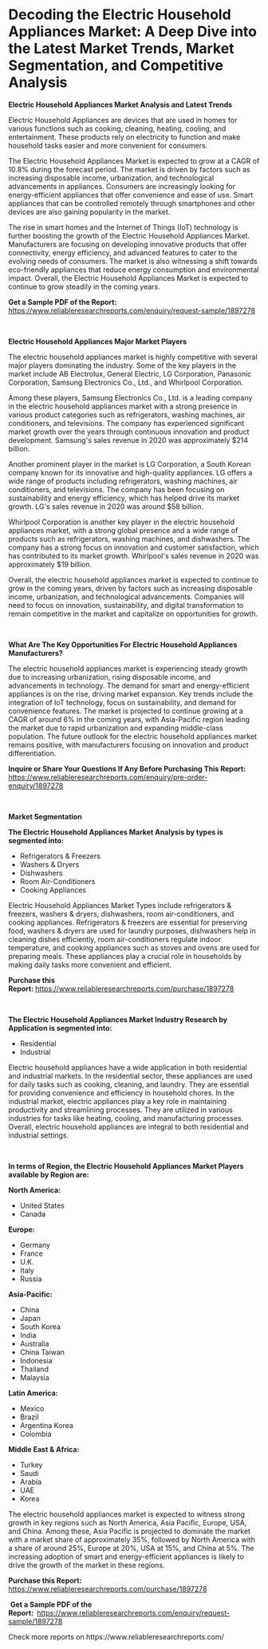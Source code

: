 <p><h1>Decoding the Electric Household Appliances Market: A Deep Dive into the Latest Market Trends, Market Segmentation, and Competitive Analysis</h1></p><p><strong>Electric Household Appliances Market Analysis and Latest Trends</strong></p>
<p><p>Electric Household Appliances are devices that are used in homes for various functions such as cooking, cleaning, heating, cooling, and entertainment. These products rely on electricity to function and make household tasks easier and more convenient for consumers.</p><p>The Electric Household Appliances Market is expected to grow at a CAGR of 10.8% during the forecast period. The market is driven by factors such as increasing disposable income, urbanization, and technological advancements in appliances. Consumers are increasingly looking for energy-efficient appliances that offer convenience and ease of use. Smart appliances that can be controlled remotely through smartphones and other devices are also gaining popularity in the market.</p><p>The rise in smart homes and the Internet of Things (IoT) technology is further boosting the growth of the Electric Household Appliances Market. Manufacturers are focusing on developing innovative products that offer connectivity, energy efficiency, and advanced features to cater to the evolving needs of consumers. The market is also witnessing a shift towards eco-friendly appliances that reduce energy consumption and environmental impact. Overall, the Electric Household Appliances Market is expected to continue to grow steadily in the coming years.</p></p>
<p><strong>Get a Sample PDF of the Report:&nbsp;</strong> <a href="https://www.reliableresearchreports.com/enquiry/request-sample/1897278">https://www.reliableresearchreports.com/enquiry/request-sample/1897278</a></p>
<p>&nbsp;</p>
<p><strong>Electric Household Appliances Major Market Players</strong></p>
<p><p>The electric household appliances market is highly competitive with several major players dominating the industry. Some of the key players in the market include AB Electrolux, General Electric, LG Corporation, Panasonic Corporation, Samsung Electronics Co., Ltd., and Whirlpool Corporation. </p><p>Among these players, Samsung Electronics Co., Ltd. is a leading company in the electric household appliances market with a strong presence in various product categories such as refrigerators, washing machines, air conditioners, and televisions. The company has experienced significant market growth over the years through continuous innovation and product development. Samsung's sales revenue in 2020 was approximately $214 billion.</p><p>Another prominent player in the market is LG Corporation, a South Korean company known for its innovative and high-quality appliances. LG offers a wide range of products including refrigerators, washing machines, air conditioners, and televisions. The company has been focusing on sustainability and energy efficiency, which has helped drive its market growth. LG's sales revenue in 2020 was around $58 billion.</p><p>Whirlpool Corporation is another key player in the electric household appliances market, with a strong global presence and a wide range of products such as refrigerators, washing machines, and dishwashers. The company has a strong focus on innovation and customer satisfaction, which has contributed to its market growth. Whirlpool's sales revenue in 2020 was approximately $19 billion.</p><p>Overall, the electric household appliances market is expected to continue to grow in the coming years, driven by factors such as increasing disposable income, urbanization, and technological advancements. Companies will need to focus on innovation, sustainability, and digital transformation to remain competitive in the market and capitalize on opportunities for growth.</p></p>
<p>&nbsp;</p>
<p><strong>What Are The Key Opportunities For Electric Household Appliances Manufacturers?</strong></p>
<p><p>The electric household appliances market is experiencing steady growth due to increasing urbanization, rising disposable income, and advancements in technology. The demand for smart and energy-efficient appliances is on the rise, driving market expansion. Key trends include the integration of IoT technology, focus on sustainability, and demand for convenience features. The market is projected to continue growing at a CAGR of around 6% in the coming years, with Asia-Pacific region leading the market due to rapid urbanization and expanding middle-class population. The future outlook for the electric household appliances market remains positive, with manufacturers focusing on innovation and product differentiation.</p></p>
<p><strong>Inquire or Share Your Questions If Any Before Purchasing This Report:</strong> <a href="https://www.reliableresearchreports.com/enquiry/pre-order-enquiry/1897278">https://www.reliableresearchreports.com/enquiry/pre-order-enquiry/1897278</a></p>
<p>&nbsp;</p>
<p><strong>Market Segmentation</strong></p>
<p><strong>The Electric Household Appliances Market Analysis by types is segmented into:</strong></p>
<p><ul><li>Refrigerators & Freezers</li><li>Washers & Dryers</li><li>Dishwashers</li><li>Room Air-Conditioners</li><li>Cooking Appliances</li></ul></p>
<p><p>Electric Household Appliances Market Types include refrigerators & freezers, washers & dryers, dishwashers, room air-conditioners, and cooking appliances. Refrigerators & freezers are essential for preserving food, washers & dryers are used for laundry purposes, dishwashers help in cleaning dishes efficiently, room air-conditioners regulate indoor temperature, and cooking appliances such as stoves and ovens are used for preparing meals. These appliances play a crucial role in households by making daily tasks more convenient and efficient.</p></p>
<p><strong>Purchase this Report:&nbsp;</strong><a href="https://www.reliableresearchreports.com/purchase/1897278">https://www.reliableresearchreports.com/purchase/1897278</a></p>
<p>&nbsp;</p>
<p><strong>The Electric Household Appliances Market Industry Research by Application is segmented into:</strong></p>
<p><ul><li>Residential</li><li>Industrial</li></ul></p>
<p><p>Electric household appliances have a wide application in both residential and industrial markets. In the residential sector, these appliances are used for daily tasks such as cooking, cleaning, and laundry. They are essential for providing convenience and efficiency in household chores. In the industrial market, electric appliances play a key role in maintaining productivity and streamlining processes. They are utilized in various industries for tasks like heating, cooling, and manufacturing processes. Overall, electric household appliances are integral to both residential and industrial settings.</p></p>
<p>&nbsp;</p>
<p><strong>In terms of Region, the Electric Household Appliances Market Players available by Region are:</strong></p>
<p>
    <p> <strong> North America: </strong>
        <ul>
            <li>United States</li>
            <li>Canada</li>
        </ul>
        </p> 
    <p> <strong> Europe: </strong>
        <ul>
            <li>Germany</li>
            <li>France</li>
            <li>U.K.</li>
            <li>Italy</li>
            <li>Russia</li>
        </ul>
        </p> 
    <p> <strong> Asia-Pacific: </strong>
        <ul>
            <li>China</li>
            <li>Japan</li>
            <li>South Korea</li>
            <li>India</li>
            <li>Australia</li>
            <li>China Taiwan</li>
            <li>Indonesia</li>
            <li>Thailand</li>
            <li>Malaysia</li>
        </ul>
        </p> 
    <p> <strong> Latin America: </strong>
        <ul>
            <li>Mexico</li>
            <li>Brazil</li>
            <li>Argentina Korea</li>
            <li>Colombia</li>
        </ul>
        </p> 
    <p> <strong> Middle East & Africa: </strong>
        <ul>
            <li>Turkey</li>
            <li>Saudi</li>
            <li>Arabia</li>
            <li>UAE</li>
            <li>Korea</li>
        </ul>
    </p>
    </p>
<p><p>The electric household appliances market is expected to witness strong growth in key regions such as North America, Asia Pacific, Europe, USA, and China. Among these, Asia Pacific is projected to dominate the market with a market share of approximately 35%, followed by North America with a share of around 25%, Europe at 20%, USA at 15%, and China at 5%. The increasing adoption of smart and energy-efficient appliances is likely to drive the growth of the market in these regions.</p></p>
<p><strong>Purchase this Report: </strong><a href="https://www.reliableresearchreports.com/purchase/1897278">https://www.reliableresearchreports.com/purchase/1897278</a></p>
<p>&nbsp;<strong>Get a Sample PDF of the Report:&nbsp;&nbsp;</strong><a href="https://www.reliableresearchreports.com/enquiry/request-sample/1897278">https://www.reliableresearchreports.com/enquiry/request-sample/1897278</a></p>
<p><strong></strong></p>
<p>Check more reports on https://www.reliableresearchreports.com/</p>